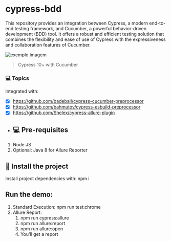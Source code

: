 # cypress-bdd
This repository provides an integration between Cypress, a modern end-to-end testing framework, and Cucumber, a powerful behavior-driven development (BDD) tool. It offers a robust and efficient testing solution that combines the flexibility and ease of use of Cypress with the expressiveness and collaboration features of Cucumber.

<img src="https://media-exp1.licdn.com/dms/image/C4E0BAQF1dg2KtKFdPg/company-logo_200_200/0/1626295436859?e=2159024400&v=beta&t=Ib_T9PXXQxkHRKnj3Oe65EKuR6EAh01IgAA6IGvU0FY" alt="exemplo imagem">

> Cypress 10+ with Cucumber

### 💻 Topics

Integrated with:

- [x] https://github.com/badeball/cypress-cucumber-preprocessor
- [x] https://github.com/bahmutov/cypress-esbuild-preprocessor
- [x] https://github.com/Shelex/cypress-allure-plugin

- ## 💻 Pre-requisites

1. Node JS
2. Optional: Java 8 for Allure Reporter

## 🚀 Install the project

Install project dependencies with: npm i

## Run the demo:

1. Standard Execution: npm run test:chrome
2. Allure Report: 
   1. npm run cypress:allure
   2. npm run allure:report
   3. npm run allure:open
   4. You'll get a report